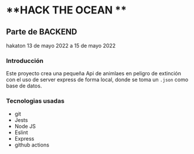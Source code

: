 # **HACK THE OCEAN **

## Parte de BACKEND

hakaton  13 de mayo 2022 a 15 de mayo 2022

### Introducción

Este proyecto crea una pequeña Api de animlaes en peligro de extinción con el uso de server express de forma local, donde se toma un `.json` como base de datos.

### Tecnologias usadas

* git
* Jests
* Node JS
* Eslint
* Express
* github actions
